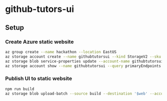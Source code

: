 # github-tutors-ui

## Setup

### Create Azure static website

```sh
az group create --name hackathon --location EastUS
az storage account create --name githubtutorsui --kind StorageV2 --sku Standard_LRS --resource-group hackathon
az storage blob service-properties update --account-name githubtutorsui --static-website --index-document index.html
az storage account show --name githubtutorsui --query primaryEndpoints.web --output tsv
```

### Publish UI to static website

```sh
npm run build
az storage blob upload-batch --source build --destination '$web' --account-name githubtutorsui
```
